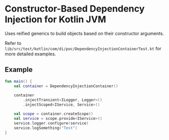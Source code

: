 # Constructor-Based Dependency Injection for Kotlin JVM

Uses reified generics to build objects based on their constructor arguments.

Refer to `lib/src/test/kotlin/com/di/poc/DependencyInjectionContainerTest.kt` for more detailed examples.

## Example

```kotlin
fun main() {
    val container = DependencyInjectionContainer()
    
    container
        .injectTransient<ILogger, Logger>()
        .injectScoped<IService, Service>()

    val scope = container.createScope()
    val service = scope.provide<IService>()
    service.logger.configure(service)
    service.logSomething("Test")
}
```